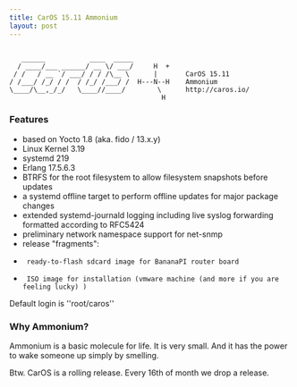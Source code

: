 ```yaml
---
title: CarOS 15.11 Ammonium
layout: post
---
```


~~~

   ______           ____  _____
  / ____/___ ______/ __ \/ ___/     H  +
 / /   / __ `/ ___/ / / /\__ \      |       CarOS 15.11
/ /___/ /_/ / /  / /_/ /___/ /  H---N--H    Ammonium
\____/\__,_/_/   \____//____/        \      http://caros.io/
                                      H

~~~

### Features

*    based on Yocto 1.8 (aka. fido / 13.x.y)
*    Linux Kernel 3.19
*    systemd 219
*    Erlang 17.5.6.3
*    BTRFS for the root filesystem to allow filesystem snapshots before updates
*    a systemd offline target to perform offline updates for major package changes
*    extended systemd-journald logging including live syslog forwarding formatted according to RFC5424
*    preliminary network namespace support for net-snmp
*    release "fragments":
  *      ready-to-flash sdcard image for BananaPI router board
  *      ISO image for installation (vmware machine (and more if you are feeling lucky) )

Default login is ''root/caros''


### Why Ammonium?

Ammonium is a basic molecule for life. It is very small. And it has the power to wake someone up simply by smelling.

Btw. CarOS is a rolling release. Every 16th of month we drop a release.
